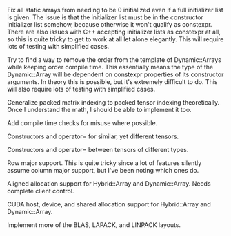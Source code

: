 Fix all static arrays from needing to be 0 initialized even if a full initializer list is given. The issue is that the initializer
list must be in the constructor initializer list somehow, because otherwise it won't qualify as constexpr. There are also issues
with C++ accepting initializer lists as constexpr at all, so this is quite tricky to get to work at all let alone elegantly. This
will require lots of testing with simplified cases.

Try to find a way to remove the order from the template of Dynamic::Arrays while keeping order compile time. This essentially
means the type of the Dynamic::Array will be dependent on constexpr properties of its constructor arguments. In theory this is
possible, but it's extremely difficult to do. This will also require lots of testing with simplified cases.

Generalize packed matrix indexing to packed tensor indexing theoretically. Once I understand the math, I should be able to implement it too.

Add compile time checks for misuse where possible.

Constructors and operator= for similar, yet different tensors.

Constructors and operator= between tensors of different types.

Row major support. This is quite tricky since a lot of features silently assume column major support, but I've been noting which ones do.

Aligned allocation support for Hybrid::Array and Dynamic::Array. Needs complete client control.

CUDA host, device, and shared allocation support for Hybrid::Array and Dynamic::Array.

Implement more of the BLAS, LAPACK, and LINPACK layouts.
